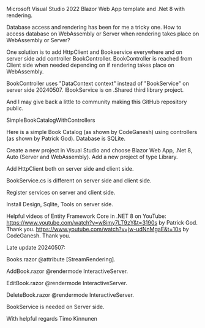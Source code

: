 Microsoft Visual Studio 2022 Blazor Web App template and .Net 8 with rendering. 

Database access and rendering has been for me a tricky one. How to access database on WebAssembly or Server when rendering takes place on WebAssembly or Server?

One solution is to add HttpClient and Bookservice everywhere and on server side add controller BookController. BookController is reached from Client side when needed depending on if rendering takes place on WebAssembly.

BookController uses "DataContext context" instead of "BookService" on server side 20240507. IBookService is on .Shared third library project.

And I may give back a little to community making this GitHub repository public.

SimpleBookCatalogWithControllers

Here is a simple Book Catalog (as shown by CodeGanesh) using controllers (as shown by Patrick God). Database is SQLite.

Create a new project in Visual Studio and choose Blazor Web App, .Net 8, Auto (Server and WebAssembly).
Add a new project of type Library.

Add HttpClient both on server side and client side.

BookService.cs is different on server side and client side.

Register services on server and client side.

Install Design, Sqlite, Tools on server side.

Helpful videos of Entity Framework Core in .NET 8 on YouTube:
https://www.youtube.com/watch?v=w8imy7LT9zY&t=3190s by Patrick God. Thank you.
https://www.youtube.com/watch?v=jw-udNnMgaE&t=10s by CodeGanesh. Thank you.

Late update 20240507:

Books.razor @attribute [StreamRendering].

AddBook.razor @rendermode InteractiveServer.

EditBook.razor @rendermode InteractiveServer.

DeleteBook.razor @rendermode InteractiveServer.

BookService is needed on Server side.

With helpful regards Timo Kinnunen
